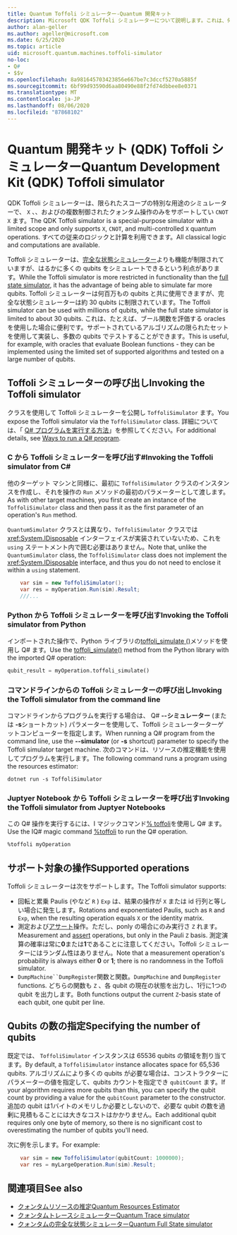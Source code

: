 ```yaml
---
title: Quantum Toffoli シミュレーター-Quantum 開発キット
description: Microsoft QDK Toffoli シミュレーターについて説明します。これは、何百万もの qubits で使用できる特殊な用途のクォンタムシミュレーターです。
author: alan-geller
ms.author: ageller@microsoft.com
ms.date: 6/25/2020
ms.topic: article
uid: microsoft.quantum.machines.toffoli-simulator
no-loc:
- Q#
- $$v
ms.openlocfilehash: 8a981645703423856e667be7c3dccf5270a5885f
ms.sourcegitcommit: 6bf99d93590d6aa80490e88f2fd74dbbee8e0371
ms.translationtype: MT
ms.contentlocale: ja-JP
ms.lasthandoff: 08/06/2020
ms.locfileid: "87868102"
---
```

# <a name="quantum-development-kit-qdk-toffoli-simulator"></a><span data-ttu-id="01fcd-103">Quantum 開発キット (QDK) Toffoli シミュレーター</span><span class="sxs-lookup"><span data-stu-id="01fcd-103">Quantum Development Kit (QDK) Toffoli simulator</span></span>

<span data-ttu-id="01fcd-104">QDK Toffoli シミュレーターは、限られたスコープの特別な用途のシミュレーターで、 `X` 、、およびの複数制御されたクォンタム操作のみをサポートしてい `CNOT` `X` ます。</span><span class="sxs-lookup"><span data-stu-id="01fcd-104">The QDK Toffoli simulator is a special-purpose simulator with a limited scope and only supports `X`, `CNOT`, and multi-controlled `X` quantum operations.</span></span> <span data-ttu-id="01fcd-105">すべての従来のロジックと計算を利用できます。</span><span class="sxs-lookup"><span data-stu-id="01fcd-105">All classical logic and computations are available.</span></span>

<span data-ttu-id="01fcd-106">Toffoli シミュレーターは、[完全な状態シミュレーター](xref:microsoft.quantum.machines.full-state-simulator)よりも機能が制限されていますが、はるかに多くの qubits をシミュレートできるという利点があります。</span><span class="sxs-lookup"><span data-stu-id="01fcd-106">While the Toffoli simulator is more restricted in functionality than the [full state simulator](xref:microsoft.quantum.machines.full-state-simulator), it has the advantage of being able to simulate far more qubits.</span></span> <span data-ttu-id="01fcd-107">Toffoli シミュレーターは何百万もの qubits と共に使用できますが、完全な状態シミュレーターは約 30 qubits に制限されています。</span><span class="sxs-lookup"><span data-stu-id="01fcd-107">The Toffoli simulator can be used with millions of qubits, while the full state simulator is limited to about 30 qubits.</span></span> <span data-ttu-id="01fcd-108">これは、たとえば、ブール関数を評価する oracles を使用した場合に便利です。サポートされているアルゴリズムの限られたセットを使用して実装し、多数の qubits でテストすることができます。</span><span class="sxs-lookup"><span data-stu-id="01fcd-108">This is useful, for example, with oracles that evaluate Boolean functions - they can be implemented using the limited set of supported algorithms and tested on a large number of qubits.</span></span>

## <a name="invoking-the-toffoli-simulator"></a><span data-ttu-id="01fcd-109">Toffoli シミュレーターの呼び出し</span><span class="sxs-lookup"><span data-stu-id="01fcd-109">Invoking the Toffoli simulator</span></span>

<span data-ttu-id="01fcd-110">クラスを使用して Toffoli シミュレーターを公開し `ToffoliSimulator` ます。</span><span class="sxs-lookup"><span data-stu-id="01fcd-110">You expose the Toffoli simulator via the `ToffoliSimulator` class.</span></span> <span data-ttu-id="01fcd-111">詳細については、「 [ Q# プログラムを実行する方法](xref:microsoft.quantum.guide.host-programs)」を参照してください。</span><span class="sxs-lookup"><span data-stu-id="01fcd-111">For additional details, see [Ways to run a Q# program](xref:microsoft.quantum.guide.host-programs).</span></span>

### <a name="invoking-the-toffoli-simulator-from-c"></a><span data-ttu-id="01fcd-112">C から Toffoli シミュレーターを呼び出す#</span><span class="sxs-lookup"><span data-stu-id="01fcd-112">Invoking the Toffoli simulator from C#</span></span>

<span data-ttu-id="01fcd-113">他のターゲット マシンと同様に、最初に `ToffoliSimulator` クラスのインスタンスを作成し、それを操作の `Run` メソッドの最初のパラメーターとして渡します。</span><span class="sxs-lookup"><span data-stu-id="01fcd-113">As with other target machines, you first create an instance of the `ToffoliSimulator` class and then pass it as the first parameter of an operation's `Run` method.</span></span>

<span data-ttu-id="01fcd-114">`QuantumSimulator` クラスとは異なり、`ToffoliSimulator` クラスでは <xref:System.IDisposable> インターフェイスが実装されていないため、これを `using` ステートメント内で囲む必要はありません。</span><span class="sxs-lookup"><span data-stu-id="01fcd-114">Note that, unlike the `QuantumSimulator` class, the `ToffoliSimulator` class does not implement the <xref:System.IDisposable> interface, and thus you do not need to enclose it within a `using` statement.</span></span>

```csharp
    var sim = new ToffoliSimulator();
    var res = myOperation.Run(sim).Result;
    ///...
```

### <a name="invoking-the-toffoli-simulator-from-python"></a><span data-ttu-id="01fcd-115">Python から Toffoli シミュレーターを呼び出す</span><span class="sxs-lookup"><span data-stu-id="01fcd-115">Invoking the Toffoli simulator from Python</span></span>

<span data-ttu-id="01fcd-116">インポートされた操作で、Python ライブラリの[toffoli_simulate ()](https://docs.microsoft.com/python/qsharp/qsharp.loader.qsharpcallable)メソッドを使用し Q# ます。</span><span class="sxs-lookup"><span data-stu-id="01fcd-116">Use the [toffoli_simulate()](https://docs.microsoft.com/python/qsharp/qsharp.loader.qsharpcallable) method from the Python library with the imported Q# operation:</span></span>

```python
qubit_result = myOperation.toffoli_simulate()
```

### <a name="invoking-the-toffoli-simulator-from-the-command-line"></a><span data-ttu-id="01fcd-117">コマンドラインからの Toffoli シミュレーターの呼び出し</span><span class="sxs-lookup"><span data-stu-id="01fcd-117">Invoking the Toffoli simulator from the command line</span></span>

<span data-ttu-id="01fcd-118">コマンドラインからプログラムを実行する場合は、 Q# **--シミュレーター** (または **-s**ショートカット) パラメーターを使用して、Toffoli シミュレーターターゲットコンピューターを指定します。</span><span class="sxs-lookup"><span data-stu-id="01fcd-118">When running a Q# program from the command line, use the **--simulator** (or **-s** shortcut) parameter to specify the Toffoli simulator target machine.</span></span> <span data-ttu-id="01fcd-119">次のコマンドは、リソースの推定機能を使用してプログラムを実行します。</span><span class="sxs-lookup"><span data-stu-id="01fcd-119">The following command runs a program using the resources estimator:</span></span> 

```dotnetcli
dotnet run -s ToffoliSimulator
```

### <a name="invoking-the-toffoli-simulator-from-juptyer-notebooks"></a><span data-ttu-id="01fcd-120">Juptyer Notebook から Toffoli シミュレーターを呼び出す</span><span class="sxs-lookup"><span data-stu-id="01fcd-120">Invoking the Toffoli simulator from Juptyer Notebooks</span></span>

<span data-ttu-id="01fcd-121">この Q# 操作を実行するには、I マジックコマンド[% toffoli](xref:microsoft.quantum.iqsharp.magic-ref.toffoli)を使用し Q# ます。</span><span class="sxs-lookup"><span data-stu-id="01fcd-121">Use the IQ# magic command [%toffoli](xref:microsoft.quantum.iqsharp.magic-ref.toffoli) to run the Q# operation.</span></span>

```
%toffoli myOperation
```

## <a name="supported-operations"></a><span data-ttu-id="01fcd-122">サポート対象の操作</span><span class="sxs-lookup"><span data-stu-id="01fcd-122">Supported operations</span></span>

<span data-ttu-id="01fcd-123">Toffoli シミュレーターは次をサポートします。</span><span class="sxs-lookup"><span data-stu-id="01fcd-123">The Toffoli simulator supports:</span></span>

* <span data-ttu-id="01fcd-124">回転と累乗 Paulis (やなど `R` ) `Exp` は、結果の操作が `X` または id 行列と等しい場合に発生します。</span><span class="sxs-lookup"><span data-stu-id="01fcd-124">Rotations and exponentiated Paulis, such as `R` and `Exp`, when the resulting operation equals `X` or the identity matrix.</span></span>
* <span data-ttu-id="01fcd-125">測定および[アサート](xref:microsoft.quantum.diagnostics.assertmeasurement)操作。ただし、ponly の場合にのみ実行さ `Z` れます。</span><span class="sxs-lookup"><span data-stu-id="01fcd-125">Measurement and [assert](xref:microsoft.quantum.diagnostics.assertmeasurement) operations, but only in the Pauli `Z` basis.</span></span> <span data-ttu-id="01fcd-126">測定演算の確率は常に**0**または**1**であることに注意してください。Toffoli シミュレーターにはランダム性はありません。</span><span class="sxs-lookup"><span data-stu-id="01fcd-126">Note that a measurement operation's probability is always either **0** or **1**; there is no randomness in the Toffoli simulator.</span></span>
* <span data-ttu-id="01fcd-127">`DumpMachine``DumpRegister`関数と関数。</span><span class="sxs-lookup"><span data-stu-id="01fcd-127">`DumpMachine` and `DumpRegister` functions.</span></span>
<span data-ttu-id="01fcd-128">どちらの関数も `Z` 、各 qubit の現在の状態を出力し、1行に1つの qubit を出力します。</span><span class="sxs-lookup"><span data-stu-id="01fcd-128">Both functions output the current `Z`-basis state of each qubit, one qubit per line.</span></span>

## <a name="specifying-the-number-of-qubits"></a><span data-ttu-id="01fcd-129">Qubits の数の指定</span><span class="sxs-lookup"><span data-stu-id="01fcd-129">Specifying the number of qubits</span></span>

<span data-ttu-id="01fcd-130">既定では、 `ToffoliSimulator` インスタンスは 65536 qubits の領域を割り当てます。</span><span class="sxs-lookup"><span data-stu-id="01fcd-130">By default, a `ToffoliSimulator` instance allocates space for 65,536 qubits.</span></span>
<span data-ttu-id="01fcd-131">アルゴリズムにより多くの qubits が必要な場合は、コンストラクターにパラメーターの値を指定して、qubits カウントを指定でき `qubitCount` ます。</span><span class="sxs-lookup"><span data-stu-id="01fcd-131">If your algorithm requires more qubits than this, you can specify the qubit count by providing a value for the `qubitCount` parameter to the constructor.</span></span>
<span data-ttu-id="01fcd-132">追加の qubit は1バイトのメモリしか必要としないので、必要な qubit の数を過剰に見積もることには大きなコストはかかりません。</span><span class="sxs-lookup"><span data-stu-id="01fcd-132">Each additional qubit requires only one byte of memory, so there is no significant cost to overestimating the number of qubits you'll need.</span></span>

<span data-ttu-id="01fcd-133">次に例を示します。</span><span class="sxs-lookup"><span data-stu-id="01fcd-133">For example:</span></span>

```csharp
    var sim = new ToffoliSimulator(qubitCount: 1000000);
    var res = myLargeOperation.Run(sim).Result;
```

## <a name="see-also"></a><span data-ttu-id="01fcd-134">関連項目</span><span class="sxs-lookup"><span data-stu-id="01fcd-134">See also</span></span>

- [<span data-ttu-id="01fcd-135">クォンタムリソースの推定</span><span class="sxs-lookup"><span data-stu-id="01fcd-135">Quantum Resources Estimator</span></span>](xref:microsoft.quantum.machines.resources-estimator)
- [<span data-ttu-id="01fcd-136">クォンタムトレースシミュレーター</span><span class="sxs-lookup"><span data-stu-id="01fcd-136">Quantum Trace simulator</span></span>](xref:microsoft.quantum.machines.qc-trace-simulator.intro)
- [<span data-ttu-id="01fcd-137">クォンタムの完全な状態シミュレーター</span><span class="sxs-lookup"><span data-stu-id="01fcd-137">Quantum Full State simulator</span></span>](xref:microsoft.quantum.machines.full-state-simulator) 